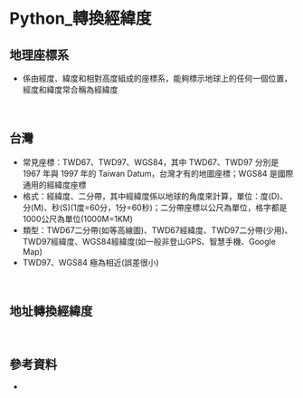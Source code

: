 # Python_轉換經緯度

## 地理座標系
- 係由經度、緯度和相對高度組成的座標系，能夠標示地球上的任何一個位置，經度和緯度常合稱為經緯度
<br>

## 台灣
- 常見座標：TWD67、TWD97、WGS84，其中 TWD67、TWD97 分別是 1967 年與 1997 年的 Taiwan Datum，台灣才有的地圖座標；WGS84 是國際通用的經緯度座標
- 格式：經緯度、二分帶，其中經緯度係以地球的角度來計算，單位：度(D)、分(M)、秒(S)(1度=60分，1分=60秒)；二分帶座標以公尺為單位，格字都是1000公尺為單位(1000M=1KM)
- 類型：TWD67二分帶(如等高線圖)、TWD67經緯度、TWD97二分帶(少用)、TWD97經緯度、WGS84經緯度(如一般非登山GPS、智慧手機、Google Map)
- TWD97、WGS84 極為相近(誤差很小)
<br>

## 地址轉換經緯度
<br>

## 參考資料
- 
